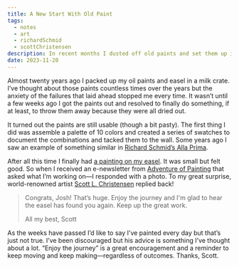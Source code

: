 ```yaml
---
title: A New Start With Old Paint
tags:
  - notes
  - art
  - richardSchmid
  - scottChristensen
description: In recent months I dusted off old paints and set them up in a corner in my basement. 
date: 2023-11-20
---
```

Almost twenty years ago I packed up my oil paints and easel in a milk crate. I’ve thought about those paints countless times over the years but the anxiety of the failures that laid ahead stopped me every time. It wasn’t until a few weeks ago I got the paints out and resolved to finally do something, if at least, to throw them away because they were all dried out. 

It turned out the paints are still usable (though a bit pasty). The first thing I did was assemble a palette of 10 colors and created a series of swatches to document the combinations and tacked them to the wall. Some years ago I saw an example of something similar in [Richard Schmid’s Alla Prima](https://www.richardschmid.com/). 

After all this time I finally had [a painting on my easel](/art/second-march-at-jester/). It was small but felt good. So when I received an e-newsletter from [Adventure of Painting](http://www.adventureofpainting.com/) that asked what I’m working on—I responded with a photo. To my great surprise, world-renowned artist [Scott L. Christensen](https://www.christensenstudio.com/) replied back! 

>Congrats, Josh! That’s huge. Enjoy the journey and I'm glad to hear the easel has found you again. Keep up the great work.
>
>All my best,
>Scott 

As the weeks have passed I’d like to say I’ve painted every day but that’s just not true. I’ve been discouraged but his advice is something I’ve thought about a lot. “Enjoy the journey” is a great encouragement and a reminder to keep moving and keep making—regardless of outcomes. Thanks, Scott.